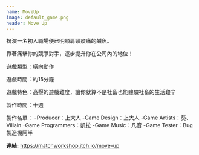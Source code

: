 ```yaml
---
name: MoveUp
image: default_game.png
header: Move Up
---
```


扮演一名初入職場便已明顯肩頸痠痛的鹹魚。

靠著痛擊你的競爭對手，逐步提升你在公司內的地位！



遊戲類型：橫向動作

遊戲時間：約15分鐘

遊戲特色：高壓的遊戲難度，讓你就算不是社畜也能體驗社畜的生活艱辛

製作時間：十週

製作名單：
-Producer：上大人
-Game Design：上大人
-Game Artists：葵、Villain
-Game Programmers：凱拉
-Game Music：凡音
-Game Tester：Bug製造機阿半

**連結:** https://matchworkshop.itch.io/move-up
